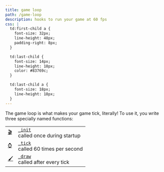 ```yaml
---
title: game loop
path: /game-loop
description: hooks to run your game at 60 fps
css: |
  td:first-child a {
    font-size: 32px;
    line-height: 48px;
    padding-right: 8px;
  }

  td:last-child {
    font-size: 14px;
    line-height: 18px;
    color: #83769c;
  }

  td:last-child a {
    font-size: 18px;
    line-height: 18px;
  }
---
```


The game loop is what makes your game tick, literally! To use it, you write
three specially named functions:

|             |                                                 |
|-------------|-------------------------------------------------|
| [🎬][_init] | [`_init`][_init]<br/>called once during startup |
| [⌚️][_tick] | [`_tick`][_tick]<br/>called 60 times per second |
| [🖌][_draw] | [`_draw`][_draw]<br />called after every tick   |

[_init]: /game-loop/init
[_tick]: /game-loop/tick
[_draw]: /game-loop/draw
